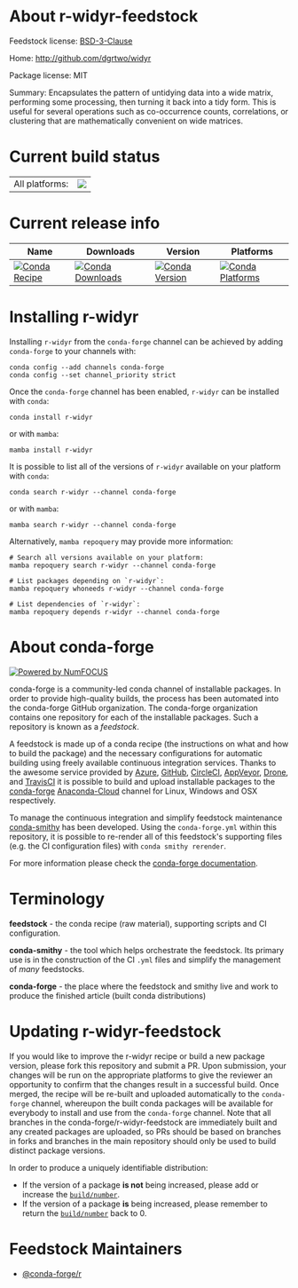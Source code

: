 About r-widyr-feedstock
=======================

Feedstock license: [BSD-3-Clause](https://github.com/conda-forge/r-widyr-feedstock/blob/main/LICENSE.txt)

Home: http://github.com/dgrtwo/widyr

Package license: MIT

Summary: Encapsulates the pattern of untidying data into a wide matrix, performing some processing, then turning it back into a tidy form. This is useful for several operations such as co-occurrence counts, correlations, or clustering that are mathematically convenient on wide matrices.

Current build status
====================


<table><tr><td>All platforms:</td>
    <td>
      <a href="https://dev.azure.com/conda-forge/feedstock-builds/_build/latest?definitionId=1795&branchName=main">
        <img src="https://dev.azure.com/conda-forge/feedstock-builds/_apis/build/status/r-widyr-feedstock?branchName=main">
      </a>
    </td>
  </tr>
</table>

Current release info
====================

| Name | Downloads | Version | Platforms |
| --- | --- | --- | --- |
| [![Conda Recipe](https://img.shields.io/badge/recipe-r--widyr-green.svg)](https://anaconda.org/conda-forge/r-widyr) | [![Conda Downloads](https://img.shields.io/conda/dn/conda-forge/r-widyr.svg)](https://anaconda.org/conda-forge/r-widyr) | [![Conda Version](https://img.shields.io/conda/vn/conda-forge/r-widyr.svg)](https://anaconda.org/conda-forge/r-widyr) | [![Conda Platforms](https://img.shields.io/conda/pn/conda-forge/r-widyr.svg)](https://anaconda.org/conda-forge/r-widyr) |

Installing r-widyr
==================

Installing `r-widyr` from the `conda-forge` channel can be achieved by adding `conda-forge` to your channels with:

```
conda config --add channels conda-forge
conda config --set channel_priority strict
```

Once the `conda-forge` channel has been enabled, `r-widyr` can be installed with `conda`:

```
conda install r-widyr
```

or with `mamba`:

```
mamba install r-widyr
```

It is possible to list all of the versions of `r-widyr` available on your platform with `conda`:

```
conda search r-widyr --channel conda-forge
```

or with `mamba`:

```
mamba search r-widyr --channel conda-forge
```

Alternatively, `mamba repoquery` may provide more information:

```
# Search all versions available on your platform:
mamba repoquery search r-widyr --channel conda-forge

# List packages depending on `r-widyr`:
mamba repoquery whoneeds r-widyr --channel conda-forge

# List dependencies of `r-widyr`:
mamba repoquery depends r-widyr --channel conda-forge
```


About conda-forge
=================

[![Powered by
NumFOCUS](https://img.shields.io/badge/powered%20by-NumFOCUS-orange.svg?style=flat&colorA=E1523D&colorB=007D8A)](https://numfocus.org)

conda-forge is a community-led conda channel of installable packages.
In order to provide high-quality builds, the process has been automated into the
conda-forge GitHub organization. The conda-forge organization contains one repository
for each of the installable packages. Such a repository is known as a *feedstock*.

A feedstock is made up of a conda recipe (the instructions on what and how to build
the package) and the necessary configurations for automatic building using freely
available continuous integration services. Thanks to the awesome service provided by
[Azure](https://azure.microsoft.com/en-us/services/devops/), [GitHub](https://github.com/),
[CircleCI](https://circleci.com/), [AppVeyor](https://www.appveyor.com/),
[Drone](https://cloud.drone.io/welcome), and [TravisCI](https://travis-ci.com/)
it is possible to build and upload installable packages to the
[conda-forge](https://anaconda.org/conda-forge) [Anaconda-Cloud](https://anaconda.org/)
channel for Linux, Windows and OSX respectively.

To manage the continuous integration and simplify feedstock maintenance
[conda-smithy](https://github.com/conda-forge/conda-smithy) has been developed.
Using the ``conda-forge.yml`` within this repository, it is possible to re-render all of
this feedstock's supporting files (e.g. the CI configuration files) with ``conda smithy rerender``.

For more information please check the [conda-forge documentation](https://conda-forge.org/docs/).

Terminology
===========

**feedstock** - the conda recipe (raw material), supporting scripts and CI configuration.

**conda-smithy** - the tool which helps orchestrate the feedstock.
                   Its primary use is in the construction of the CI ``.yml`` files
                   and simplify the management of *many* feedstocks.

**conda-forge** - the place where the feedstock and smithy live and work to
                  produce the finished article (built conda distributions)


Updating r-widyr-feedstock
==========================

If you would like to improve the r-widyr recipe or build a new
package version, please fork this repository and submit a PR. Upon submission,
your changes will be run on the appropriate platforms to give the reviewer an
opportunity to confirm that the changes result in a successful build. Once
merged, the recipe will be re-built and uploaded automatically to the
`conda-forge` channel, whereupon the built conda packages will be available for
everybody to install and use from the `conda-forge` channel.
Note that all branches in the conda-forge/r-widyr-feedstock are
immediately built and any created packages are uploaded, so PRs should be based
on branches in forks and branches in the main repository should only be used to
build distinct package versions.

In order to produce a uniquely identifiable distribution:
 * If the version of a package **is not** being increased, please add or increase
   the [``build/number``](https://docs.conda.io/projects/conda-build/en/latest/resources/define-metadata.html#build-number-and-string).
 * If the version of a package **is** being increased, please remember to return
   the [``build/number``](https://docs.conda.io/projects/conda-build/en/latest/resources/define-metadata.html#build-number-and-string)
   back to 0.

Feedstock Maintainers
=====================

* [@conda-forge/r](https://github.com/conda-forge/r/)

